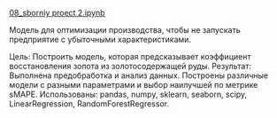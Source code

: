 [8]: https://github.com/ponandrew100/y_praktikum/blob/master/08_sborniy%20proect%202/08_sborniy%20proect%202.ipynb

[08_sborniy proect 2.ipynb][8]  

Модель для оптимизации производства, чтобы не запускать предприятие с убыточными характеристиками. 

Цель: Построить модель, которая предсказывает коэффициент восстановления золота из золотосодержащей руды. 
Результат: Выполнена предобработка и анализ данных. Построены различные модели с разными параметрами и выбор наилучшей по метрике sMAPE.
Использованы: pandas, numpy, sklearn, seaborn, scipy, LinearRegression, RandomForestRegressor.
